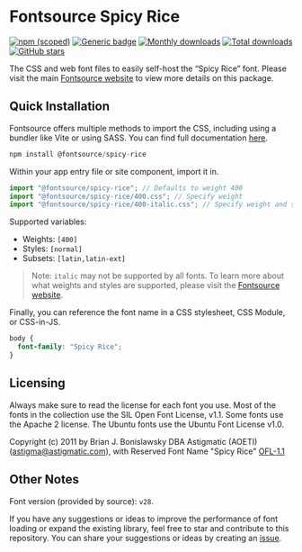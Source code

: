 # Fontsource Spicy Rice

[![npm (scoped)](https://img.shields.io/npm/v/@fontsource/spicy-rice?color=brightgreen)](https://www.npmjs.com/package/@fontsource/spicy-rice) [![Generic badge](https://img.shields.io/badge/fontsource-passing-brightgreen)](https://github.com/fontsource/fontsource) [![Monthly downloads](https://badgen.net/npm/dm/@fontsource/spicy-rice)](https://github.com/fontsource/fontsource) [![Total downloads](https://badgen.net/npm/dt/@fontsource/spicy-rice)](https://github.com/fontsource/fontsource) [![GitHub stars](https://img.shields.io/github/stars/fontsource/fontsource.svg?style=social&label=Star)](https://github.com/fontsource/fontsource/stargazers)

The CSS and web font files to easily self-host the “Spicy Rice” font. Please visit the main [Fontsource website](https://fontsource.org/fonts/spicy-rice) to view more details on this package.

## Quick Installation

Fontsource offers multiple methods to import the CSS, including using a bundler like Vite or using SASS. You can find full documentation [here](https://fontsource.org/docs/getting-started/introduction).

```javascript
npm install @fontsource/spicy-rice
```

Within your app entry file or site component, import it in.

```javascript
import "@fontsource/spicy-rice"; // Defaults to weight 400
import "@fontsource/spicy-rice/400.css"; // Specify weight
import "@fontsource/spicy-rice/400-italic.css"; // Specify weight and style
```

Supported variables:
- Weights: `[400]`
- Styles: `[normal]`
- Subsets: `[latin,latin-ext]`

> Note: `italic` may not be supported by all fonts. To learn more about what weights and styles are supported, please visit the [Fontsource website](https://fontsource.org/fonts/spicy-rice).

Finally, you can reference the font name in a CSS stylesheet, CSS Module, or CSS-in-JS.

```css
body {
  font-family: "Spicy Rice";
}
```

## Licensing
Always make sure to read the license for each font you use. Most of the fonts in the collection use the SIL Open Font License, v1.1. Some fonts use the Apache 2 license. The Ubuntu fonts use the Ubuntu Font License v1.0.

Copyright (c) 2011 by Brian J. Bonislawsky DBA Astigmatic (AOETI) (astigma@astigmatic.com), with Reserved Font Name "Spicy Rice"
[OFL-1.1](https://openfontlicense.org)

## Other Notes
Font version (provided by source): `v28`.

If you have any suggestions or ideas to improve the performance of font loading or expand the existing library, feel free to star and contribute to this repository. You can share your suggestions or ideas by creating an [issue](https://github.com/fontsource/fontsource/issues).